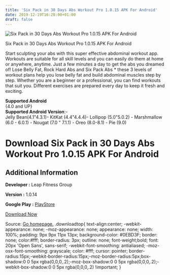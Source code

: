 ```yaml
---
title: 'Six Pack in 30 Days Abs Workout Pro 1.0.15 APK For Android'
date: 2019-12-19T16:28:00+01:00
draft: false
---
```


![Six Pack in 30 Days Abs Workout Pro 1.0.15 APK For Android](https://i2.wp.com/apkhome.net/wp-content/uploads/2019/12/Six-Pack-in-30-Days-Abs-Workout-Pro-1.0.15.png "Six Pack in 30 Days Abs Workout Pro 1.0.15 APK For Android")

  

Six Pack in 30 Days Abs Workout Pro 1.0.15 APK For Android

Start sculpting your abs with this super effective abdominal workout app. Workouts are suitable for all skill levels and you can easily do them at home or anywhere, anytime. Just a few minutes a day to get the abs you dreamed of! Lose Belly Fat, Rock Hard Abs and Six Pack Abs \* these 3 levels of workout plans help you lose belly fat and build abdominal muscles step by step. Whether you are a beginner or a professional, you can find workouts that suit you. Different exercises are prepared every day to keep it fresh and exciting.

**Supported Android**  
{4.0 and UP}  
**Supported Android Version**:-  
Jelly Bean(4.1"4.3.1)- KitKat (4.4"4.4.4)- Lollipop (5.0"5.0.2) - Marshmallow (6.0 - 6.0.1) - Nougat (7.0 " 7.1.1) - Oreo (8.0-8.1) - Pie (9.0)

Download Six Pack in 30 Days Abs Workout Pro 1.0.15 APK For Android
===================================================================

Additional Information
----------------------

**Developer :** Leap Fitness Group

**Version :** 1.0.14

**Google Play :** [PlayStore](https://play.google.com/store/apps/details?id=sixpack.sixpackabs.absworkout)

  

[Download Now](https://store4app.co/post/six-pack-in-30-days-abs-workout-pro-1-0-15-apk-for-android_1576768148)

  
Source: [Go homepage.](https://store4app.co/post/six-pack-in-30-days-abs-workout-pro-1-0-15-apk-for-android_1576768148) .downloadtop{ text-align:center; -webkit-appearance: none; -moz-appearance: none; appearance: none; width: 100%; padding: 9px 9px 11px 13px; background-color: #0EBD3F; border: none; color:#fff; border-radius: 3px; outline: none; font-weight;bold; font: 20px 'Open Sans', sans-serif; -webkit-font-smoothing: antialiased; -moz-osx-font-smoothing: grayscale; color: #fff; cursor: pointer; border-radius:15px;-webkit-border-radius:15px;-moz-border-radius:5px;box-shadow:0 0 5px rgba(0,0,0,.2);-moz-box-shadow:0 0 5px rgba(0,0,0,.2);-webkit-box-shadow:0 0 5px rgba(0,0,0,.2) !important; }